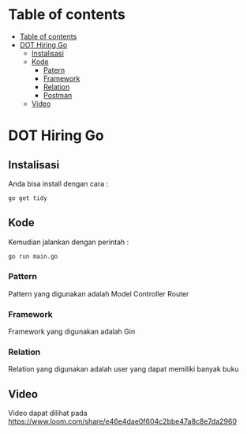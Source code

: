 Table of contents
=================
<!--ts-->
   * [Table of contents](#table-of-contents)
   * [DOT Hiring Go](#dot-hiring-go)
      * [Instalisasi](#instalisasi)
      * [Kode](#kode)
        * [Patern](#pattern)
        * [Framework](#framework)
        * [Relation](#relation)
        * [Postman](#postman)
      * [Video](#video)
        
<!--te-->

# DOT Hiring Go

## Instalisasi

Anda bisa install dengan cara :
```bash
go get tidy
```

## Kode
Kemudian jalankan dengan perintah : 
```bash
go run main.go
```

### Pattern
Pattern yang digunakan adalah Model Controller Router

### Framework
Framework yang digunakan adalah Gin

### Relation
Relation yang digunakan adalah user yang dapat memiliki banyak buku

## Video
Video dapat dilihat pada https://www.loom.com/share/e46e4dae0f604c2bbe47a8c8e7da2960
